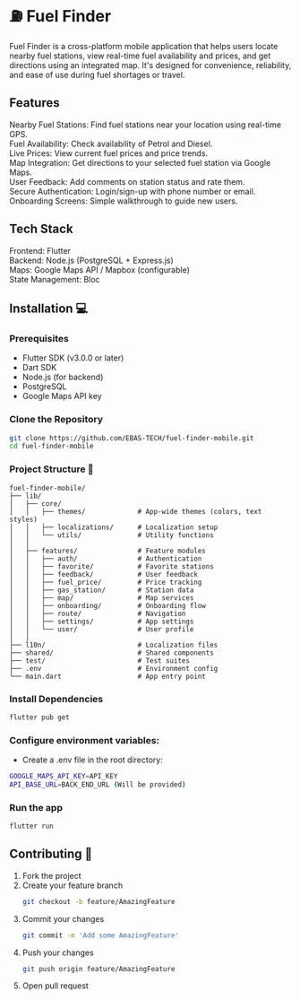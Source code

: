 # ⛽ Fuel Finder

Fuel Finder is a cross-platform mobile application that helps users locate nearby fuel stations, view real-time fuel availability and prices, and get directions using an integrated map. It's designed for convenience, reliability, and ease of use during fuel shortages or travel.

## Features
Nearby Fuel Stations: Find fuel stations near your location using real-time GPS.<br>
Fuel Availability: Check availability of Petrol and Diesel.<br>
Live Prices: View current fuel prices and price trends.<br>
Map Integration: Get directions to your selected fuel station via Google Maps.<br>
User Feedback: Add comments on station status and rate them.<br>
Secure Authentication: Login/sign-up with phone number or email.<br>
Onboarding Screens: Simple walkthrough to guide new users.<br>

## Tech Stack
Frontend: Flutter<br>
Backend: Node.js (PostgreSQL + Express.js)<br>
Maps: Google Maps API / Mapbox (configurable)<br>
State Management: Bloc<br>

## Installation 💻

### Prerequisites
- Flutter SDK (v3.0.0 or later)
- Dart SDK
- Node.js (for backend)
- PostgreSQL
- Google Maps API key

### Clone the Repository
```bash
git clone https://github.com/EBAS-TECH/fuel-finder-mobile.git
cd fuel-finder-mobile
```
### Project Structure 📂
```plaintext
fuel-finder-mobile/
├── lib/
│   ├── core/
│   │   ├── themes/             # App-wide themes (colors, text styles)
│   │   ├── localizations/      # Localization setup
│   │   └── utils/              # Utility functions
│   │
│   ├── features/               # Feature modules
│   │   ├── auth/               # Authentication
│   │   ├── favorite/           # Favorite stations
│   │   ├── feedback/           # User feedback
│   │   ├── fuel_price/         # Price tracking
│   │   ├── gas_station/        # Station data
│   │   ├── map/                # Map services
│   │   ├── onboarding/         # Onboarding flow
│   │   ├── route/              # Navigation
│   │   ├── settings/           # App settings
│   │   └── user/               # User profile
│   │
├── l10n/                       # Localization files
├── shared/                     # Shared components
├── test/                       # Test suites
├── .env                        # Environment config
└── main.dart                   # App entry point
```

### Install Dependencies
```bash
flutter pub get
```
### Configure environment variables:
- Create a .env file in the root directory:
```bash
GOOGLE_MAPS_API_KEY=API_KEY
API_BASE_URL=BACK_END_URL (Will be provided)
```
### Run the app
```bash
flutter run
```
## Contributing 🤝

1. Fork the project  
2. Create your feature branch 
   ```bash
   git checkout -b feature/AmazingFeature
   ```
3. Commit your changes
   ```bash
   git commit -m 'Add some AmazingFeature'
   ```
4. Push your changes
   ```bash
   git push origin feature/AmazingFeature
   ```
5. Open pull request


